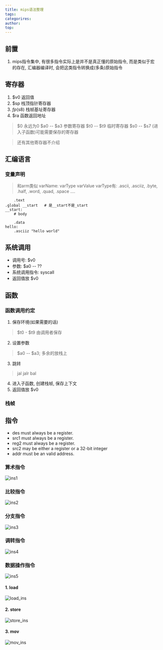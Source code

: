 ```yaml
---
title: mips语法整理
tags: 
categorires: 
author: 
top: 
---
```


## 前置
1. mips指令集中, 有很多指令实际上是并不是真正懂的原始指令, 而是类似于宏的存在, 汇编器编译时, 会把这类指令转换成(多条)原始指令

## 寄存器
1. $v0 返回值
2. $sp 栈顶指针寄存器
3. $fp ($s8) 栈帧基址寄存器
4. $ra 函数返回地址

> $0 永远为0
> $a0 -- $a3 参数寄存器
> $t0 -- $t9   临时寄存器
> $s0 -- $s7 (进入子函数)可能需要保存的寄存器

> 还有其他寄存器不介绍

## 汇编语言

### 变量声明
> 和arm类似
> varName: varType varValue
> varType有: .ascii, .asciiz, .byte, .half, .word, .quad, .space ....
```mipsasm
	.text
.global __start   # 是__start不是_start
__start:
	# body
	
	.data
hello:
	.asciiz "hello world"

```



## 系统调用
+ 调用号: $v0
+ 参数: $a0 -- ??
+ 系统调用指令: syscall
+ 返回值放 $v0


## 函数

### 函数调用约定
1. 保存环境(如果需要的话)
> $t0 - $t9 由调用者保存

2. 设置参数
> $a0 -- $a3; 多余的放栈上

3. 跳转
> jal jalr
> bal

4. 进入子函数, 创建栈帧, 保存上下文
5. 返回值放 $v0

### 栈帧

## 指令
+ des must always be a register.
+ src1 must always be a register.
+ reg2 must always be a register.
+ src2 may be either a register or a 32-bit integer
+ addr must be an valid address. 

### 算术指令
![ins1](https://www.github.com/Byzero512/blog_img/raw/master/1542283194746.png)

### 比较指令
![ins2](https://www.github.com/Byzero512/blog_img/raw/master/1542283230833.png)

### 分支指令
![ins3](https://www.github.com/Byzero512/blog_img/raw/master/1542283267925.png)

### 调转指令
![ins4](https://www.github.com/Byzero512/blog_img/raw/master/1542283294500.png)

### 数据操作指令
![ins5](https://www.github.com/Byzero512/blog_img/raw/master/1542283337136.png)

#### 1. load
![load_ins](https://www.github.com/Byzero512/blog_img/raw/master/1542283399424.png)

#### 2. store
![store_ins](https://www.github.com/Byzero512/blog_img/raw/master/1542283489296.png)

#### 3. mov
![mov_ins](https://www.github.com/Byzero512/blog_img/raw/master/1542283522273.png)